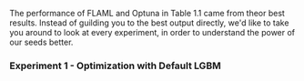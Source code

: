 The performance of FLAML and Optuna in Table 1.1 came from theor best results. Instead of guilding you to the best output directly, we'd like to take you around to look at every experiment, in order to understand the power of our seeds better.

### Experiment 1 - Optimization with Default LGBM
